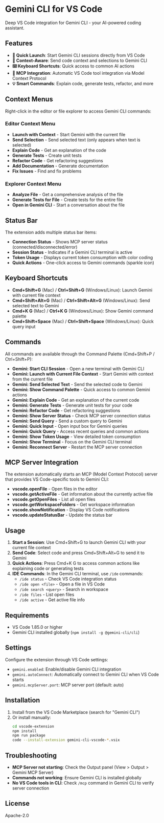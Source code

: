 # Gemini CLI for VS Code

Deep VS Code integration for Gemini CLI - your AI-powered coding assistant.

## Features

- **🚀 Quick Launch**: Start Gemini CLI sessions directly from VS Code
- **📝 Context-Aware**: Send code context and selections to Gemini CLI
- **⌨️ Keyboard Shortcuts**: Quick access to common AI actions
- **🔧 MCP Integration**: Automatic VS Code tool integration via Model Context Protocol
- **💡 Smart Commands**: Explain code, generate tests, refactor, and more

## Context Menus

Right-click in the editor or file explorer to access Gemini CLI commands:

### Editor Context Menu
- **Launch with Context** - Start Gemini with the current file
- **Send Selection** - Send selected text (only appears when text is selected)
- **Explain Code** - Get an explanation of the code
- **Generate Tests** - Create unit tests
- **Refactor Code** - Get refactoring suggestions
- **Add Documentation** - Generate documentation
- **Fix Issues** - Find and fix problems

### Explorer Context Menu
- **Analyze File** - Get a comprehensive analysis of the file
- **Generate Tests for File** - Create tests for the entire file
- **Open in Gemini CLI** - Start a conversation about the file

## Status Bar

The extension adds multiple status bar items:

- **Connection Status** - Shows MCP server status (connected/disconnected/error)
- **Session Status** - Indicates if a Gemini CLI terminal is active
- **Token Usage** - Displays current token consumption with color coding
- **Quick Actions** - One-click access to Gemini commands (sparkle icon)

## Keyboard Shortcuts

- **Cmd+Shift+G** (Mac) / **Ctrl+Shift+G** (Windows/Linux): Launch Gemini with current file context
- **Cmd+Shift+Alt+G** (Mac) / **Ctrl+Shift+Alt+G** (Windows/Linux): Send selected text to Gemini
- **Cmd+K G** (Mac) / **Ctrl+K G** (Windows/Linux): Show Gemini command palette
- **Cmd+Shift+Space** (Mac) / **Ctrl+Shift+Space** (Windows/Linux): Quick query input

## Commands

All commands are available through the Command Palette (Cmd+Shift+P / Ctrl+Shift+P):

- **Gemini: Start CLI Session** - Open a new terminal with Gemini CLI
- **Gemini: Launch with Current File Context** - Start Gemini with context from the current file
- **Gemini: Send Selected Text** - Send the selected code to Gemini
- **Gemini: Show Command Palette** - Quick access to common Gemini actions
- **Gemini: Explain Code** - Get an explanation of the current code
- **Gemini: Generate Tests** - Generate unit tests for your code
- **Gemini: Refactor Code** - Get refactoring suggestions
- **Gemini: Show Server Status** - Check MCP server connection status
- **Gemini: Send Query** - Send a custom query to Gemini
- **Gemini: Quick Input** - Open input box for Gemini queries
- **Gemini: Quick Query** - Access recent queries and common actions
- **Gemini: Show Token Usage** - View detailed token consumption
- **Gemini: Show Terminal** - Focus on the Gemini CLI terminal
- **Gemini: Reconnect Server** - Restart the MCP server connection

## MCP Server Integration

The extension automatically starts an MCP (Model Context Protocol) server that provides VS Code-specific tools to Gemini CLI:

- **vscode.openFile** - Open files in the editor
- **vscode.getActiveFile** - Get information about the currently active file
- **vscode.getOpenFiles** - List all open files
- **vscode.getWorkspaceFolders** - Get workspace information
- **vscode.showNotification** - Display VS Code notifications
- **vscode.updateStatusBar** - Update the status bar

## Usage

1. **Start a Session**: Use Cmd+Shift+G to launch Gemini CLI with your current file context
2. **Send Code**: Select code and press Cmd+Shift+Alt+G to send it to Gemini
3. **Quick Actions**: Press Cmd+K G to access common actions like explaining code or generating tests
4. **IDE Commands**: In the Gemini CLI terminal, use `/ide` commands:
   - `/ide status` - Check VS Code integration status
   - `/ide open <file>` - Open a file in VS Code
   - `/ide search <query>` - Search in workspace
   - `/ide files` - List open files
   - `/ide active` - Get active file info

## Requirements

- VS Code 1.85.0 or higher
- Gemini CLI installed globally (`npm install -g @gemini-cli/cli`)

## Settings

Configure the extension through VS Code settings:

- `gemini.enabled`: Enable/disable Gemini CLI integration
- `gemini.autoConnect`: Automatically connect to Gemini CLI when VS Code starts
- `gemini.mcpServer.port`: MCP server port (default: auto)

## Installation

1. Install from the VS Code Marketplace (search for "Gemini CLI")
2. Or install manually:
   ```bash
   cd vscode-extension
   npm install
   npm run package
   code --install-extension gemini-cli-vscode-*.vsix
   ```

## Troubleshooting

- **MCP Server not starting**: Check the Output panel (View > Output > Gemini MCP Server)
- **Commands not working**: Ensure Gemini CLI is installed globally
- **No VS Code tools in CLI**: Check `/mcp` command in Gemini CLI to verify server connection

## License

Apache-2.0